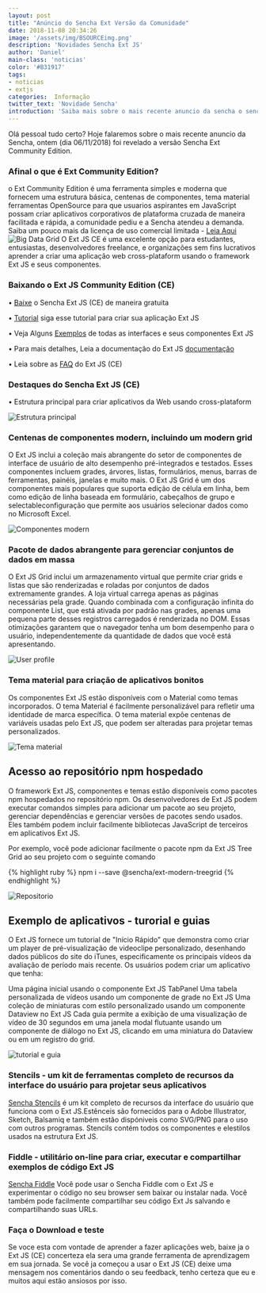 ```yaml
---
layout: post
title: "Anúncio do Sencha Ext Versão da Comunidade"
date: 2018-11-08 20:34:26
image: '/assets/img/BSOURCEimg.png'
description: 'Novidades Sencha Ext JS'
author: 'Daniel'
main-class: 'noticias'
color: '#B31917'
tags:
- noticias
- extjs
categories:  Informação
twitter_text: 'Novidade Sencha'
introduction: 'Saiba mais sobre o mais recente anuncio da sencha o sencha community Edition.'
---
```


Olá pessoal tudo certo?
Hoje falaremos sobre o mais recente anuncio da Sencha, ontem (dia 06/11/2018) foi revelado a versão Sencha Ext Community Edition.

### Afinal o que é Ext Community Edition?
o Ext Community Edition é uma ferramenta simples e moderna que fornecem uma estrutura básica, centenas de componentes, tema material ferramentas OpenSource para que usuarios aspirantes em JavaScript possam criar aplicativos corporativos de plataforma cruzada de maneira facilitada e rápida, a comunidade pediu e a Sencha atendeu a demanda. Saiba um pouco mais da licença de uso comercial limitada - <a href="https://www.sencha.com/legal/sencha-software-license-agreement/" target="_blank">Leia Aqui</a>
![Big Data Grid](https://www.sencha.com/wp-content/uploads/2018/11/image6-1024x646.png)
O Ext JS CE é uma excelente opção para estudantes, entusiastas, desenvolvedores freelance, e organizações sem fins lucrativos aprender a criar uma aplicação web cross-plataform usando o framework Ext JS e seus componentes.

### Baixando o Ext JS Community Edition (CE)

• <a href="https://www.sencha.com/products/extjs/communityedition/" target="_blank">Baixe</a> o Sencha Ext JS (CE) de maneira gratuita

• <a href="https://docs.sencha.com/extjs/6.6.0-CE/guides/quick_start/What_You_Will_Be_Coding.html" target="_blank">Tutorial</a> siga esse tutorial para criar sua aplicação Ext JS

• Veja Alguns <a href="http://examples.sencha.com/extjs/6.6.0/examples/kitchensink/?modern#all" target="_blank">Exemplos</a> de todas as interfaces e seus componentes Ext JS

• Para mais detalhes, Leia a documentação do Ext JS <a href="https://docs.sencha.com/extjs/6.6.0/modern/Ext.html" target="_blank">documentação</a>

• Leia sobre as <a href="https://www.sencha.com/products/extjs/communityedition#faq" target="_blank">FAQ</a> do Ext JS (CE)

### Destaques do Sencha Ext JS (CE)

• Estrutura principal para criar aplicativos da Web usando cross-plataform 

![Estrutura principal](https://www.sencha.com/wp-content/uploads/2018/11/image2-1024x557.png)

### Centenas de componentes modern, incluindo um modern grid 

O Ext JS inclui a coleção mais abrangente do setor de componentes de interface de usuário de alto desempenho pré-integrados e testados. Esses componentes incluem grades, árvores, listas, formulários, menus, barras de ferramentas, painéis, janelas e muito mais. O Ext JS Grid é um dos componentes mais populares que suporta edição de célula em linha, bem como edição de linha baseada em formulário, cabeçalhos de grupo e selectableconfiguração que permite aos usuários selecionar dados como no Microsoft Excel.


![Componentes modern](https://www.sencha.com/wp-content/uploads/2018/11/image1.gif)

### Pacote de dados abrangente para gerenciar conjuntos de dados em massa 

O Ext JS Grid inclui um armazenamento virtual que permite criar grids e listas que são renderizadas e roladas por conjuntos de dados extremamente grandes. A loja virtual carrega apenas as páginas necessárias pela grade. Quando combinada com a configuração infinita do componente List, que está ativada por padrão nas grades, apenas uma pequena parte desses registros carregados é renderizada no DOM. Essas otimizações garantem que o navegador tenha um bom desempenho para o usuário, independentemente da quantidade de dados que você está apresentando.

![User profile](https://www.sencha.com/wp-content/uploads/2018/11/image4.gif)

### Tema material para criação de aplicativos bonitos 

Os componentes Ext JS estão disponíveis com o Material como temas incorporados. O tema Material é facilmente personalizável para refletir uma identidade de marca específica. O tema material expõe centenas de variáveis ​​usadas pelo Ext JS, que podem ser alteradas para projetar temas personalizados.

![Tema material](https://www.sencha.com/wp-content/uploads/2018/11/image5-1024x957.png)

## Acesso ao repositório npm hospedado 

O framework Ext JS, componentes e temas estão disponíveis como pacotes npm hospedados no repositório npm. Os desenvolvedores de Ext JS podem executar comandos simples para adicionar um pacote ao seu projeto, gerenciar dependências e gerenciar versões de pacotes sendo usados. Eles também podem incluir facilmente bibliotecas JavaScript de terceiros em aplicativos Ext JS.

Por exemplo, você pode adicionar facilmente o pacote npm da Ext JS Tree Grid ao seu projeto com o seguinte comando

{% highlight ruby %}
npm i --save @sencha/ext-modern-treegrid
{% endhighlight %}

![Repositorio](https://www.sencha.com/wp-content/uploads/2018/11/image3-1024x693.png)
## Exemplo de aplicativos - turorial e guias 

O Ext JS fornece um tutorial de "Início Rápido" que demonstra como criar um player de pré-visualização de videoclipe personalizado, desenhando dados públicos do site do iTunes, especificamente os principais vídeos da avaliação de período mais recente. Os usuários podem criar um aplicativo que tenha:

Uma página inicial usando o componente Ext JS TabPanel
Uma tabela personalizada de vídeos usando um componente de grade no Ext JS
Uma coleção de miniaturas com estilo personalizado usando um componente Dataview no Ext JS
Cada guia permite a exibição de uma visualização de vídeo de 30 segundos em uma janela modal flutuante usando um componente de diálogo no Ext JS, clicando em uma miniatura do Dataview ou em um registro do grid.

![tutorial e guia](https://www.sencha.com/wp-content/uploads/2018/11/image7-1024x704.png)

### Stencils - um kit de ferramentas completo de recursos da interface do usuário para projetar seus aplicativos

<a href="https://www.sencha.com/products/extjs/communityedition/" target="_blank">Sencha Stencils</a> é um kit completo de recursos da interface do usuário que funciona com o Ext JS.Estênceis são fornecidos para o Adobe Illustrator, Sketch, Balsamiq e também estão dispóniveis como SVG/PNG para o uso com outros programas. Stencils contém todos os componentes e elestilos usados na estrutura Ext JS.

### Fiddle -  utilitário on-line para criar, executar e compartilhar exemplos de código Ext JS

<a href="https://fiddle.sencha.com/" target="_blank">Sencha Fiddle</a> Você pode usar o Sencha Fiddle com o Ext JS e experimentar o código no seu browser sem baixar ou instalar nada. Você também pode facilmente compartilhar seu código Ext Js salvando e compartilhando suas URLs.

### Faça o Download e teste 

Se voce esta com vontade de aprender a fazer aplicações web, baixe ja o Ext JS (CE) concerteza ela sera uma grande ferramenta de aprendizagem em sua jornada. Se você ja começou a usar o Ext JS (CE) deixe uma mensagem nos comentários dando o seu feedback, tenho certeza que eu e muitos aqui estão ansiosos por isso.





